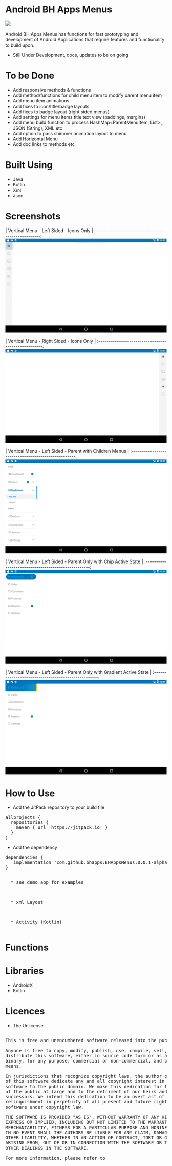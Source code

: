 # Android BH Apps Menus

[![](https://jitpack.io/v/bhapps/BHAppsMenus.svg)](https://jitpack.io/#bhapps/BHAppsMenus)

Android BH Apps Menus has functions for fast prototyping and development of Android Applications that require features and functionality to build upon.

* Still Under Development, docs, updates to be on going

# To be Done

* Add responsive methods & functions
* Add method/functions for child menu item to modify parent menu item
* Add menu item animations
* Add fixes to icon/title/badge layouts
* Add fixes to badge layout (right sided menus)
* Add settings for menu items title text view (paddings, margins)
* Add menu build function to process HashMap<ParentMenuItem, List<ChildMenuItem>>, JSON (String), XML etc
* Add option to pass shimmer animation layout to menu
* Add Horizontal Menu
* Add doc links to methods etc

# Built Using

* Java
* Kotlin
* Xml
* Json

# Screenshots

| Vertical Menu - Left Sided - Icons Only           | 
:---------------------------------------------------:
![](screenshots/vertical-left-sided-menu-icons-only.jpg)

| Vertical Menu - Right Sided - Icons Only           | 
:---------------------------------------------------:
![](screenshots/vertical-right-sided-menu-icons-only.jpg)

| Vertical Menu - Left Sided - Parent with Children Menus         | 
:---------------------------------------------------:
![](screenshots/vertical-left-sided-menu-with-parent-and-children-menus.jpg)

| Vertical Menu - Left Sided - Parent Only with Chip Active State | 
:---------------------------------------------------:
![](screenshots/vertical-left-sided-menu-with-parent-only-with-chip-as-active-state.jpg)

| Vertical Menu - Left Sided - Parent Only with Gradient Active State | 
:---------------------------------------------------:
![](screenshots/vertical-left-sided-menu-with-parent-only-with-gradient-as-active-state.jpg)

# How to Use

* Add the JitPack repository to your build file 

<pre>
allprojects {
  repositories {
    maven { url 'https://jitpack.io' }
  }
}
</pre>

* Add the dependency

<pre>
dependencies {
   implementation 'com.github.bhapps:BHAppsMenus:0.0.1-alpha'
}
</pre>

<pre>

  * see demo app for examples

</pre>

<pre>

  * xml Layout

</pre>

<pre>

  * Activity (Kotlin)
   
</pre>

# Functions

# Libraries

* AndroidX
* Kotlin

# Licences

* The Unlicense

<pre>

This is free and unencumbered software released into the public domain.

Anyone is free to copy, modify, publish, use, compile, sell, or
distribute this software, either in source code form or as a compiled
binary, for any purpose, commercial or non-commercial, and by any
means.

In jurisdictions that recognize copyright laws, the author or authors
of this software dedicate any and all copyright interest in the
software to the public domain. We make this dedication for the benefit
of the public at large and to the detriment of our heirs and
successors. We intend this dedication to be an overt act of
relinquishment in perpetuity of all present and future rights to this
software under copyright law.

THE SOFTWARE IS PROVIDED "AS IS", WITHOUT WARRANTY OF ANY KIND,
EXPRESS OR IMPLIED, INCLUDING BUT NOT LIMITED TO THE WARRANTIES OF
MERCHANTABILITY, FITNESS FOR A PARTICULAR PURPOSE AND NONINFRINGEMENT.
IN NO EVENT SHALL THE AUTHORS BE LIABLE FOR ANY CLAIM, DAMAGES OR
OTHER LIABILITY, WHETHER IN AN ACTION OF CONTRACT, TORT OR OTHERWISE,
ARISING FROM, OUT OF OR IN CONNECTION WITH THE SOFTWARE OR THE USE OR
OTHER DEALINGS IN THE SOFTWARE.

For more information, please refer to <http://unlicense.org>

</pre>

